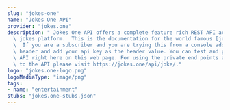 ```yaml
---
slug: "jokes-one"
name: "Jokes One API"
provider: "jokes.one"
description: " Jokes One API offers a complete feature rich REST API access to its\
  \ jokes platform.  This is the documentation for the world famous [jokes API](https://jokes.one/api/joke/).\
  \  If you are a subscriber and you are trying this from a console add 'X-JokesOne-Api-Secret'\
  \ header and add your api key as the header value. You can test and play with the\
  \ API right here on this web page. For using the private end points and subscribing\
  \ to the API please visit https://jokes.one/api/joke/."
logo: "jokes.one-logo.png"
logoMediaType: "image/png"
tags:
- name: "entertainment"
stubs: "jokes.one-stubs.json"
---
```

